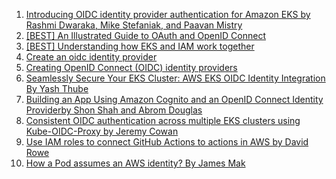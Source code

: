 
1. [Introducing OIDC identity provider authentication for Amazon EKS by Rashmi Dwaraka, Mike Stefaniak, and Paavan Mistry](https://aws.amazon.com/blogs/containers/introducing-oidc-identity-provider-authentication-amazon-eks/)
1. [[BEST] An Illustrated Guide to OAuth and OpenID Connect](https://developer.okta.com/blog/2019/10/21/illustrated-guide-to-oauth-and-oidc)
1. [[BEST] Understanding how EKS and IAM work together](https://www.padok.fr/en/blog/aws-eks-iam)
1. [Create an oidc identity provider](https://archive.eksworkshop.com/beginner/110_irsa/oidc-provider/)
1. [Creating OpenID Connect (OIDC) identity providers](https://docs.aws.amazon.com/IAM/latest/UserGuide/id_roles_providers_create_oidc.html)
1. [Seamlessly Secure Your EKS Cluster: AWS EKS OIDC Identity Integration By Yash Thube](https://medium.com/@thube09/seamlessly-secure-your-eks-cluster-aws-eks-oidc-identity-integration-7045abdc7d4c)
1. [Building an App Using Amazon Cognito and an OpenID Connect Identity Providerby Shon Shah and Abrom Douglas](https://aws.amazon.com/blogs/security/building-an-app-using-amazon-cognito-and-an-openid-connect-identity-provider/)
1. [Consistent OIDC authentication across multiple EKS clusters using Kube-OIDC-Proxy by Jeremy Cowan](https://aws.amazon.com/blogs/opensource/consistent-oidc-authentication-across-multiple-eks-clusters-using-kube-oidc-proxy/)
1. [Use IAM roles to connect GitHub Actions to actions in AWS by David Rowe](https://aws.amazon.com/blogs/security/use-iam-roles-to-connect-github-actions-to-actions-in-aws/)
1. [How a Pod assumes an AWS identity? By James Mak](https://medium.com/airwalk/how-a-pod-assumes-an-aws-identity-284fc6fda873)